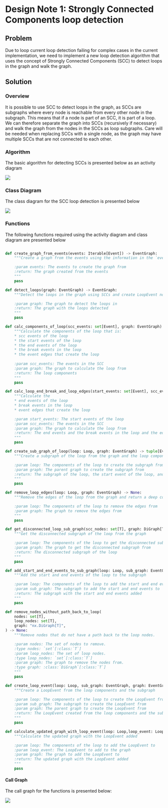 # Design Note 1: Strongly Connected Components loop detection
## Problem
Due to loop current loop detection failing for complex cases in the current implementation, we need to implement a new loop detection algorithm that uses the concept of Strongly Connected Components (SCC) to detect loops in the graph and walk the graph.
## Solution
### Overview
It is possible to use SCC to detect loops in the graph, as SCCs are subgraphs where every node is reachable from every other node in the subgraph. This means that if a node is part of an SCC, it is part of a loop. We can therefore separate the graph into SCCs (recursively if necessary) and walk the graph from the nodes in the SCCs as loop subgraphs. Care will be needed when replacing SCCs with a single node, as the graph may have multiple SCCs that are not connected to each other.
### Algorithm
The basic algorithm for detecting SCCs is presented below as an activity diagram

![](/docs/development/design/1-DN-SCC_loop_detection/Algorithm_Overview.svg)

### Class Diagram
The class diagram for the SCC loop detection is presented below

![](/docs/development/design/1-DN-SCC_loop_detection/class_diagrams.svg)

### Functions

The following functions required using the activity diagram and class diagram are presented below

```python

def create_graph_from_events(events: Iterable[Event]) -> EventGraph:
    """Create a graph from the events using the information in the `event_sets` attribute for links

    :param events: The events to create the graph from
    :return: The graph created from the events
    """
    pass

def detect_loops(graph: EventGraph) -> EventGraph:
    """Detect the loops in the graph using SCCs and create LoopEvent nodes that contain subgraphs describing the loop

    :param graph: The graph to detect the loops in
    :return: The graph with the loops detected
    """
    pass

def calc_components_of_loop(scc_events: set[Event], graph: EventGraph) -> Loop:
    """Calculate the components of the loop that is:
    * scc events of the loop
    * the start events of the loop
    * the end events of the loop
    * the break events in the loop
    * the event edges that create the loop
    
    :param scc_events: The events in the SCC
    :param graph: The graph to calculate the loop from
    :return: The loop components
    """
    pass

def calc_loop_end_break_and_loop_edges(start_events: set[Event], scc_events: set[Events], graph: EventGraph) -> tuple[set[Event], set[Event], set[EventTuple]]:
    """Calculate the
    * end events of the loop
    * break events in the loop
    * event edges that create the loop

    :param start_events: The start events of the loop
    :param scc_events: The events in the SCC
    :param graph: The graph to calculate the loop from
    :return: The end events and the break events in the loop and the edges that create the loop
    """
    pass

def create_sub_graph_of_loop(loop: Loop, graph: EventGraph) -> tuple[EventGraph, Event, Event]:
    """Create a subgraph of the loop from the graph and the loop components

    :param loop: The components of the loop to create the subgraph from
    :param graph: The parent graph to create the subgraph from
    :return: The subgraph of the loop, the start event of the loop, and the end event of the loop
    """
    pass

def remove_loop_edges(loop: Loop, graph: EventGraph) -> None:
    """Remove the edges of the loop from the graph and return a deep copied graph with loop edges removed and the loop components

    :param loop: The components of the loop to remove the edges from
    :param graph: The graph to remove the edges from
    """
    pass

def get_disconnected_loop_sub_graph(scc_nodes: set[T], graph: DiGraph[T]) -> DiGraph[T]:
    """Get the disconnected subgraph of the loop from the graph

    :param loop: The components of the loop to get the disconnected subgraph from
    :param graph: The graph to get the disconnected subgraph from
    :return: The disconnected subgraph of the loop
    """
    pass

def add_start_and_end_events_to_sub_graph(loop: Loop, sub_graph: EventGraph) -> EventGraph:
    """Add the start and end events of the loop to the subgraph

    :param loop: The components of the loop to add the start and end events to the subgraph
    :param sub_graph: The subgraph to add the start and end events to
    :return: The subgraph with the start and end events added
    """
    pass

def remove_nodes_without_path_back_to_loop(
    nodes: set[T],
    loop_nodes: set[T],
    graph: "nx.DiGraph[T]",
) -> None:
    """Remove nodes that do not have a path back to the loop nodes.

    :param nodes: The set of nodes to remove.
    :type nodes: `set`[:class:`T`]
    :param loop_nodes: The set of loop nodes.
    :type loop_nodes: `set`[:class:`T`]
    :param graph: The graph to remove the nodes from.
    :type graph: :class:`DiGraph`[:class:`T`]
    """
    pass

def create_loop_event(loop: Loop, sub_graph: EventGraph, graph: EventGraph) -> LoopEvent:
    """Create a LoopEvent from the loop components and the subgraph

    :param loop: The components of the loop to create the LoopEvent from
    :param sub_graph: The subgraph to create the LoopEvent from
    :param graph: The parent graph to create the LoopEvent from
    :return: The LoopEvent created from the loop components and the subgraph
    """
    pass

def calculate_updated_graph_with_loop_event(loop: Loop,loop_event: LoopEvent, graph: EventGraph) -> EventGraph:
    """Calculate the updated graph with the LoopEvent added

    :param loop: The components of the loop to add the LoopEvent to
    :param loop_event: The LoopEvent to add to the graph
    :param graph: The graph to add the LoopEvent to
    :return: The updated graph with the LoopEvent added
    """
    pass
```

#### Call Graph
The call graph for the functions is presented below:

![](/docs/development/design/1-DN-SCC_loop_detection/call_graph.svg)


